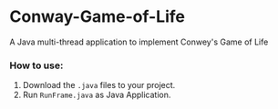 # Conway-Game-of-Life
A Java multi-thread application to implement Conwey's Game of Life

### How to use: 
1. Download the ```.java``` files to your project.
2. Run ```RunFrame.java``` as Java Application.
